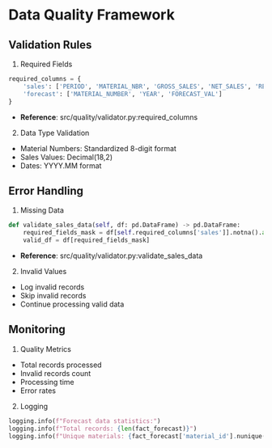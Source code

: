 # Data Quality Framework

## Validation Rules

1. Required Fields

```python
required_columns = {
    'sales': ['PERIOD', 'MATERIAL_NBR', 'GROSS_SALES', 'NET_SALES', 'REGION_CODE'],
    'forecast': ['MATERIAL_NUMBER', 'YEAR', 'FORECAST_VAL']
}
```

- **Reference**: src/quality/validator.py:required_columns

2. Data Type Validation

- Material Numbers: Standardized 8-digit format
- Sales Values: Decimal(18,2)
- Dates: YYYY.MM format

## Error Handling

1. Missing Data

```python
def validate_sales_data(self, df: pd.DataFrame) -> pd.DataFrame:
    required_fields_mask = df[self.required_columns['sales']].notna().all(axis=1)
    valid_df = df[required_fields_mask]
```

- **Reference**: src/quality/validator.py:validate_sales_data

2. Invalid Values

- Log invalid records
- Skip invalid records
- Continue processing valid data

## Monitoring

1. Quality Metrics

- Total records processed
- Invalid records count
- Processing time
- Error rates

2. Logging

```python
logging.info(f"Forecast data statistics:")
logging.info(f"Total records: {len(fact_forecast)}")
logging.info(f"Unique materials: {fact_forecast['material_id'].nunique()}")
```
